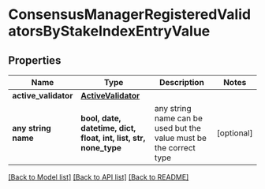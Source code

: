 # ConsensusManagerRegisteredValidatorsByStakeIndexEntryValue


## Properties
Name | Type | Description | Notes
------------ | ------------- | ------------- | -------------
**active_validator** | [**ActiveValidator**](ActiveValidator.md) |  | 
**any string name** | **bool, date, datetime, dict, float, int, list, str, none_type** | any string name can be used but the value must be the correct type | [optional]

[[Back to Model list]](../README.md#documentation-for-models) [[Back to API list]](../README.md#documentation-for-api-endpoints) [[Back to README]](../README.md)


